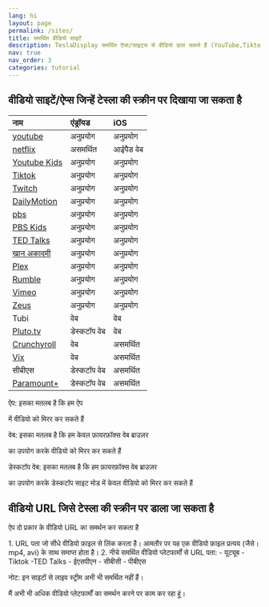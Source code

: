 ```yaml
---
lang: hi
layout: page
permalink: /sites/
title: समर्थित वीडियो साइटें
description: TeslaDisplay समर्थित ऐप्स/साइट्स से वीडियो डाल सकते हैं (YouTube,Tiktok) टेस्ला को।
nav: true
nav_order: 3
categories: tutorial
---
```

<!-- _pages/sites.md -->
## वीडियो साइटें/ऐप्स जिन्हें टेस्ला की स्क्रीन पर दिखाया जा सकता है

| नाम| एंड्रॉयड| iOS           |
| :-----------| :------------| :------------|
| <a href='/youtube'> youtube </a>| अनुप्रयोग| अनुप्रयोग|
| <a href='/netflix'> netflix </a>| असमर्थित| आईपैड वेब|
| <a href='/demo-youtube-kids'>Youtube Kids</a>| अनुप्रयोग| अनुप्रयोग|
| <a href='/tiktok'>Tiktok</a>| अनुप्रयोग| अनुप्रयोग|
| <a href='/demo-twitch'>Twitch</a>| अनुप्रयोग| अनुप्रयोग|
| <a href='/demo-dailymotion'>DailyMotion</a>| अनुप्रयोग| अनुप्रयोग|
| <a href='/demo-pbs'> pbs </a>| अनुप्रयोग| अनुप्रयोग|
| <a href='/demo-pbskids'>PBS Kids</a>| अनुप्रयोग| अनुप्रयोग|
| <a href='/demo-ted'>TED Talks</a>| अनुप्रयोग| अनुप्रयोग|
| <a href='/demo-khan'> खान अकादमी </a>| अनुप्रयोग| अनुप्रयोग|
| <a href='/demo-plex'>Plex</a>| अनुप्रयोग| अनुप्रयोग|
| <a href='/demo-rumble'>Rumble</a>| अनुप्रयोग| अनुप्रयोग|
| <a href='/demo-vimeo'>Vimeo</a>| अनुप्रयोग| अनुप्रयोग|
| <a href='/demo-Zeus'>Zeus</a>| अनुप्रयोग| अनुप्रयोग|
| Tubi         | वेब| वेब|
| <a href='/demo-pluto'>Pluto.tv</a>| डेस्कटॉप वेब| वेब|
| <a href='/demo-crunchyroll'>Crunchyroll</a>| वेब| असमर्थित|
| <a href='/demo-ivix'>Vix</a>| वेब| असमर्थित|
| सीबीएस| डेस्कटॉप वेब| असमर्थित|
| <a href='/demo-paramount'>Paramount+</a>| डेस्कटॉप वेब| असमर्थित|

<p> ऐप: इसका मतलब है कि हम ऐप </p> में वीडियो को मिरर कर सकते हैं
<p> वेब: इसका मतलब है कि हम केवल फ़ायरफ़ॉक्स वेब ब्राउज़र </p> का उपयोग करके वीडियो को मिरर कर सकते हैं
<p> डेस्कटॉप वेब: इसका मतलब है कि हम फ़ायरफ़ॉक्स वेब ब्राउज़र </p> का उपयोग करके डेस्कटॉप साइट मोड में केवल वीडियो को मिरर कर सकते हैं


## वीडियो URL जिसे टेस्ला की स्क्रीन पर डाला जा सकता है
<p name= "video_url"  id= "video_url" >
ऐप दो प्रकार के वीडियो URL का समर्थन कर सकता है
</p>
1. URL पता जो सीधे वीडियो फ़ाइल से लिंक करता है। आमतौर पर यह एक वीडियो फ़ाइल प्रत्यय (जैसे। mp4, avi) के साथ समाप्त होता है।
2. नीचे समर्थित वीडियो प्लेटफार्मों से URL पता:
  - यूट्यूब
  -Tiktok
  -TED Talks
  - ईएसपीएन
  - सीबीसी
  - पीबीएस

<p> नोट: इन साइटों से लाइव स्ट्रीम अभी भी समर्थित नहीं हैं। </p>
<p> मैं अभी भी अधिक वीडियो प्लेटफार्मों का समर्थन करने पर काम कर रहा हूं। </p>

